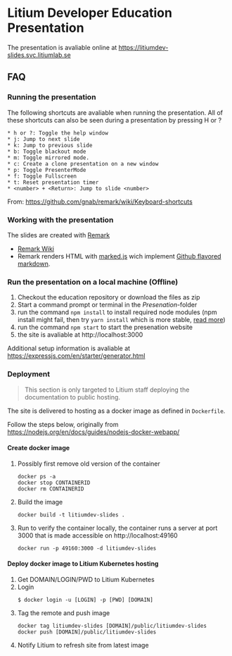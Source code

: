 # Litium Developer Education Presentation 

The presentation is avaliable online at https://litiumdev-slides.svc.litiumlab.se

## FAQ

### Running the presentation

The following shortcuts are avaliable when running the presentation. All of these shortcuts can also be seen during a presentation by pressing H or ?
```
* h or ?: Toggle the help window
* j: Jump to next slide
* k: Jump to previous slide
* b: Toggle blackout mode
* m: Toggle mirrored mode.
* c: Create a clone presentation on a new window
* p: Toggle PresenterMode
* f: Toggle Fullscreen
* t: Reset presentation timer
* <number> + <Return>: Jump to slide <number>
```
From: https://github.com/gnab/remark/wiki/Keyboard-shortcuts

### Working with the presentation

The slides are created with [Remark](https://remarkjs.com/)

* [Remark Wiki](https://github.com/gnab/remark/wiki)
* Remark renders HTML with [marked.js](https://github.com/markedjs/marked) wich implement [Github flavored markdown](https://help.github.com/en/github/writing-on-github/basic-writing-and-formatting-syntax).

### Run the presentation on a local machine (Offline)

1. Checkout the education repository or download the files as zip
1. Start a command prompt or terminal in the _Presenation_-folder
1. run the command `npm install` to install required node modules (npm install might fail, then try `yarn install` which is more stable, [read more](https://legacy.yarnpkg.com/en/docs/getting-started))
1. run the command `npm start` to start the presenation website
1. the site is avaliable at http://localhost:3000

Additional setup information is avaliable at https://expressjs.com/en/starter/generator.html

### Deployment

> This section is only targeted to Litium staff deploying the documentation to public hosting.

The site is delivered to hosting as a docker image as defined in `Dockerfile`.

Follow the steps below, originally from https://nodejs.org/en/docs/guides/nodejs-docker-webapp/

#### Create docker image

1. Possibly first remove old version of the container
    ```console
    docker ps -a
    docker stop CONTAINERID
    docker rm CONTAINERID
    ```
1. Build the image
    ```console
    docker build -t litiumdev-slides .
    ```
1. Run to verify the container locally, the container runs a server at port 3000 that is made accessible on http://localhost:49160
    ```console
    docker run -p 49160:3000 -d litiumdev-slides
    ```

#### Deploy docker image to Litium Kubernetes hosting

1. Get DOMAIN/LOGIN/PWD to Litium Kubernetes
1. Login
    ```console
    $ docker login -u [LOGIN] -p [PWD] [DOMAIN]
    ```
1. Tag the remote and push image
    ```console
    docker tag litiumdev-slides [DOMAIN]/public/litiumdev-slides
    docker push [DOMAIN]/public/litiumdev-slides
    ```
1. Notify Litium to refresh site from latest image